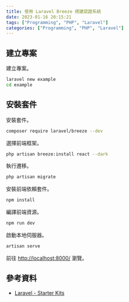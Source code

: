 ```yaml
---
title: 使用 Laravel Breeze 搭建認證系統
date: 2023-01-16 20:15:21
tags: ["Programming", "PHP", "Laravel"]
categories: ["Programming", "PHP", "Laravel"]
---
```


## 建立專案

建立專案。

```bash
laravel new example
cd example
```

## 安裝套件

安裝套件。

```bash
composer require laravel/breeze --dev
```

選擇前端框架。

```bash
php artisan breeze:install react --dark
```

執行遷移。

```bash
php artisan migrate
```

安裝前端依賴套件。

```bash
npm install
```

編譯前端資源。

```bash
npm run dev
```

啟動本地伺服器。

```bash
artisan serve
```

前往 <http://localhost:8000/> 瀏覽。

## 參考資料

- [Laravel - Starter Kits](https://laravel.com/docs/9.x/starter-kits)
